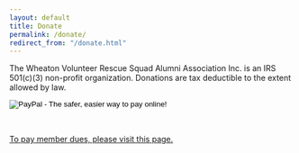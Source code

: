 ```yaml
---
layout: default
title: Donate
permalink: /donate/
redirect_from: "/donate.html"
---
```


<p>The Wheaton Volunteer Rescue Squad Alumni Association Inc. is an IRS 501(c)(3) non-profit organization.  Donations are tax deductible to the extent allowed by law.</p>


<form action="https://www.paypal.com/cgi-bin/webscr" method="post">
<input type="hidden" name="cmd" value="_s-xclick">
<input type="hidden" name="hosted_button_id" value="59UFD9QYCLVSC">
<input type="image" src="https://www.paypalobjects.com/en_US/i/btn/btn_donateCC_LG.gif" border="0" name="submit" alt="PayPal - The safer, easier way to pay online!">
<img alt="" border="0" src="https://www.paypalobjects.com/en_US/i/scr/pixel.gif" width="1" height="1" hidden="" style="display: none !important;">
</form>
<br />
<p><a href="{{ '/member-dues/' | relative_url }}">To pay member dues, please visit this page.</a></p>